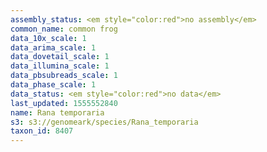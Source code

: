 ```yaml
---
assembly_status: <em style="color:red">no assembly</em>
common_name: common frog
data_10x_scale: 1
data_arima_scale: 1
data_dovetail_scale: 1
data_illumina_scale: 1
data_pbsubreads_scale: 1
data_phase_scale: 1
data_status: <em style="color:red">no data</em>
last_updated: 1555552840
name: Rana temporaria
s3: s3://genomeark/species/Rana_temporaria
taxon_id: 8407
---
```

